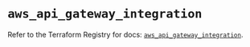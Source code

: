 # `aws_api_gateway_integration`

Refer to the Terraform Registry for docs: [`aws_api_gateway_integration`](https://registry.terraform.io/providers/hashicorp/aws/5.72.1/docs/resources/api_gateway_integration).
